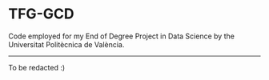 # TFG-GCD
Code employed for my End of Degree Project in Data Science by the Universitat Politècnica de València.

------



To be redacted :)

